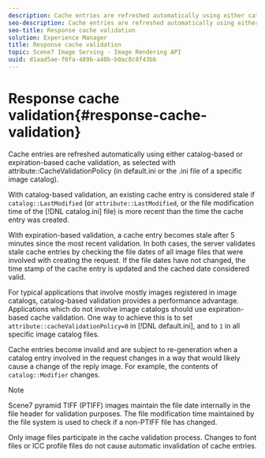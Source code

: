 ```yaml
---
description: Cache entries are refreshed automatically using either catalog-based or expiration-based cache validation, as selected with attribute CacheValidationPolicy (in default.ini or the .ini file of a specific image catalog).
seo-description: Cache entries are refreshed automatically using either catalog-based or expiration-based cache validation, as selected with attribute CacheValidationPolicy (in default.ini or the .ini file of a specific image catalog).
seo-title: Response cache validation
solution: Experience Manager
title: Response cache validation
topic: Scene7 Image Serving - Image Rendering API
uuid: d1aad5ae-f0fa-489b-a48b-b0ac8c8f43bb
---
```


# Response cache validation{#response-cache-validation}

Cache entries are refreshed automatically using either catalog-based or expiration-based cache validation, as selected with attribute::CacheValidationPolicy (in default.ini or the .ini file of a specific image catalog).

 With catalog-based validation, an existing cache entry is considered stale if `catalog::LastModified` (or `attribute::LastModified`, or the file modification time of the [!DNL catalog.ini] file) is more recent than the time the cache entry was created.

With expiration-based validation, a cache entry becomes stale after 5 minutes since the most recent validation. In both cases, the server validates stale cache entries by checking the file dates of all image files that were involved with creating the request. If the file dates have not changed, the time stamp of the cache entry is updated and the cached date considered valid.

For typical applications that involve mostly images registered in image catalogs, catalog-based validation provides a performance advantage. Applications which do not involve image catalogs should use expiration-based cache validation. One way to achieve this is to set `attribute::cacheValidationPolicy=0` in [!DNL default.ini], and to `1` in all specific image catalog files.

Cache entries become invalid and are subject to re-generation when a catalog entry involved in the request changes in a way that would likely cause a change of the reply image. For example, the contents of `catalog::Modifier` changes.

>[!NOTE]
>
>Scene7 pyramid TIFF (PTIFF) images maintain the file date internally in the file header for validation purposes. The file modification time maintained by the file system is used to check if a non-PTIFF file has changed.

Only image files participate in the cache validation process. Changes to font files or ICC profile files do not cause automatic invalidation of cache entries. 
